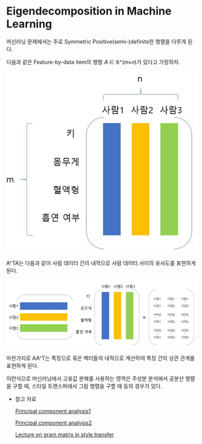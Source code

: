 

# Eigendecomposition in Machine Learning

머신러닝 문제에서는 주로 Symmetric Positive(semi-)definite한 행렬을 다루게 된다. 

다음과 같은 Feature-by-data item의 행렬 𝐴 ∈ ℝ^(𝑚×𝑛)가 있다고 가정하자.

![](./Figure/Eigendecomposition_in_Machine_Learning1.JPG)

A^TA는 다음과 같이 사람 데이터 간의 내적으로 사람 데이터 사이의 유사도를 표현하게 된다.

![](./Figure/Eigendecomposition_in_Machine_Learning2.JPG)

마찬가지로 AA^T는 특징으로 묶은 벡터들의 내적으로 계산하여 특징 간의 상관 관계를 표현하게 된다. 

이런식으로 머신러닝에서 고윳값 분해를 사용하는 영역은 주성분 분석에서 공분산 행렬을 구할 때, 스타일 트랜스퍼에서 그람 행렬을 구할 때 등의 경우가 있다. 



- 참고 자료

  [Principal component analysis1](http://www.math.union.edu/~jaureguj/PCA.pdf)
  
  [Principal component analysis2](http://pages.cs.wisc.edu/~jerryzhu/cs540/handouts/PCA.pdf)
  
  [Lecture on gram matrix in style transfer](https://www.youtube.com/watch?v=VC-YFRSp7lM&amp;feature=youtu.be)

  

